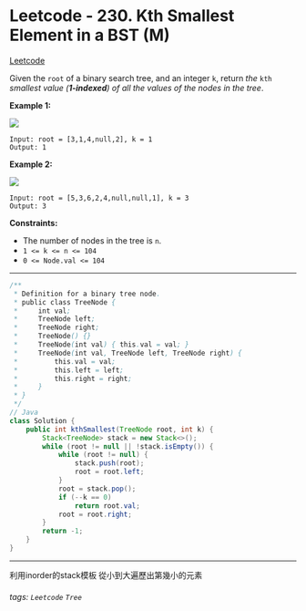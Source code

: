 # Leetcode - 230. Kth Smallest Element in a BST (M)

[Leetcode](https://leetcode.com/problems/kth-smallest-element-in-a-bst/)

Given the `root` of a binary search tree, and an integer `k`, return _the_ `kth` _smallest value (**1-indexed**) of all the values of the nodes in the tree_.

**Example 1:**

![](https://assets.leetcode.com/uploads/2021/01/28/kthtree1.jpg)
```
Input: root = [3,1,4,null,2], k = 1
Output: 1
```
**Example 2:**

![](https://assets.leetcode.com/uploads/2021/01/28/kthtree2.jpg)
```
Input: root = [5,3,6,2,4,null,null,1], k = 3
Output: 3
```
**Constraints:**

-   The number of nodes in the tree is `n`.
-   `1 <= k <= n <= 104`
-   `0 <= Node.val <= 104`

---
```java
/**
 * Definition for a binary tree node.
 * public class TreeNode {
 *     int val;
 *     TreeNode left;
 *     TreeNode right;
 *     TreeNode() {}
 *     TreeNode(int val) { this.val = val; }
 *     TreeNode(int val, TreeNode left, TreeNode right) {
 *         this.val = val;
 *         this.left = left;
 *         this.right = right;
 *     }
 * }
 */
// Java
class Solution {
    public int kthSmallest(TreeNode root, int k) {
        Stack<TreeNode> stack = new Stack<>();
        while (root != null || !stack.isEmpty()) {
            while (root != null) {
                stack.push(root);
                root = root.left;
            }
            root = stack.pop();
            if (--k == 0)
                return root.val;
            root = root.right;
        }
        return -1;
    }
}
```
---

利用inorder的stack模板
從小到大遍歷出第幾小的元素

###### tags: `Leetcode` `Tree`

